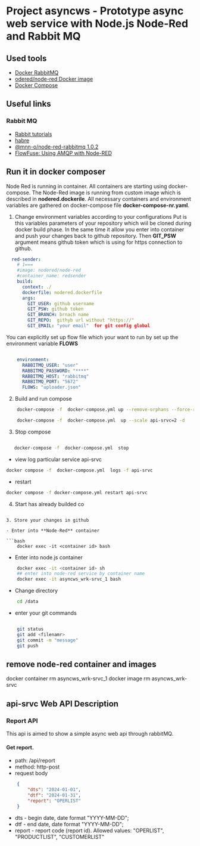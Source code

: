 # Project asyncws - Prototype async web service with Node.js Node-Red and Rabbit MQ


## Used tools
- [Docker RabbitMQ](https://hub.docker.com/_/rabbitmq/)
- [odered/node-red Docker image](https://hub.docker.com/r/nodered/node-red)
- [Docker Compose](https://docs.docker.com/compose/)


## Useful links

### Rabbit MQ

- [Rabbit tutorials](https://www.rabbitmq.com/tutorials)
- [habre](https://habr.com/ru/articles/434510/)
- [@mnn-o/node-red-rabbitmq 1.0.2](https://flows.nodered.org/node/@mnn-o/node-red-rabbitmq)
- [FlowFuse: Using AMQP with Node-RED](https://flowfuse.com/node-red/protocol/amqp/)



## Run it in docker composer

Node Red is running in container. All containers are starting  using docker-compose. The  Node-Red image is running from custom image which is described in **nodered.dockerile**. 
All necessary containers and environment variables are gathered on docker-compose file **docker-compose-nr.yaml**.

1. Change environment variables according to your configurations
Put is this variables parameters of your repository which wiil be cloned during docker build phase. In the same time it allow you enter into container and push your changes back to github repository.  Then **GIT_PSW** argument means github token which is using for https connection to github.



```yaml
  red-sender:
    # 1===
    #image: nodered/node-red
    #container_name: redsender
    build:
      context: ./
      dockerfile: nodered.dockerfile 
      args:
        GIT_USER: github username
        GIT_PSW: github token
        GIT_BRANCH: brnach name
        GIT_REPO:  githyb url without "https://"
        GIT_EMAIL: "your email"  for git config global

```

You can explicitly set up flow file which your want to run  by set up the environment variable **FLOWS**

```yaml

    environment:
      RABBITMQ_USER: "user"
      RABBITMQ_PASSWORD: "****"
      RABBITMQ_HOST: "rabbitmq"
      RABBITMQ_PORT: "5672"      
      FLOWS: "uploader.json"    
```

2. Build and run compose


```bash
    docker-compose -f  docker-compose.yml up --remove-orphans --force-recreate --build -d

    docker-compose -f  docker-compose.yml  up --scale api-srvc=2 -d
```


3. Stop compose

```bash

   docker-compose -f  docker-compose.yml  stop
```

- view log particular service  api-srvc
```bash
docker compose -f  docker-compose.yml  logs -f api-srvc
```

- restart
```bash
docker compose -f docker-compose.yml restart api-srvc
```

4. Start has already builded co
```

3. Store your changes in github

- Enter into **Node-Red** container

```bash
    docker exec -it <container id> bash

```
- Enter into node.js container 

```bash
    docker exec -it <container id> sh
    ## enter into node-red service by container name
    docker exec -it asyncws_wrk-srvc_1 bash

```

- Change directory

```bash
    cd /data

```

- enter your git commands

```bash

    git status
    git add <filenamr>
    git commit -m "message"
    git push

```

## remove node-red container and images

docker container  rm asyncws_wrk-srvc_1
docker image rm asyncws_wrk-srvc



##  api-srvc Web API Description

### Report API
This api is aimed to show a simple async web api through rabbitMQ.

#### Get report.
- path: /api/report
- method: http-post
- request body

```json
    {
        "dts": "2024-01-01",
        "dtf": "2024-01-31",
        "report": "OPERLIST"
    }
```
- dts - begin date, date format "YYYY-MM-DD";
- dtf - end date, date format "YYYY-MM-DD";
- report - report code (report id). Allowed values: "OPERLIST", "PRODUCTLIST", "CUSTOMERLIST"


